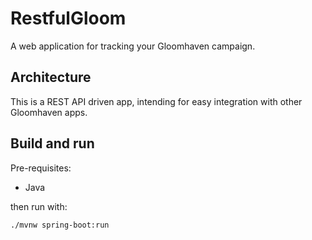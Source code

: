 # RestfulGloom

A web application for tracking your Gloomhaven campaign.

## Architecture

This is a REST API driven app, intending for easy integration with other Gloomhaven apps.

## Build and run

Pre-requisites:

- Java

then run with:

    ./mvnw spring-boot:run
